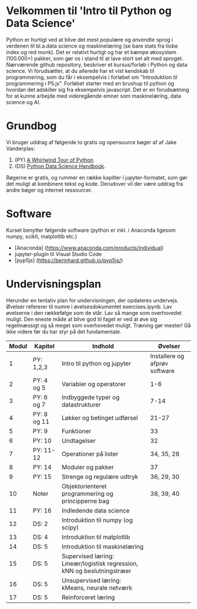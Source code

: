 # Velkommen til 'Intro til Python og Data Science'
Python er hurtigt ved at blive det mest populære og anvendte sprog i verdenen til bl.a.data science og maskinelæring (se bare stats fra tiobe index og red monk). Det er relativt hurtigt og har et kæmpe økosystem (100.000+) pakker, som gør os i stand til at lave stort set alt med sproget. 
Nærværende github repository, beskriver et kursus/forløb i Python og data science. Vi forudsætter, at du allerede har et vist kendskab til programmering, som du får i eksempelvis i forløbet om "Introduktion til programmering i P5.js".
Forløbet starter med en brushup til python og hvordan det adskiller sig fra eksempelvis javascript. Det er en forudsætning for at kunne arbejde med videregående emner som maskinelæring, data science og AI. 

# Grundbog
Vi bruger uddrag af følgende to gratis og opensource bøger af af Jake Vanderplas: 
1. (PY) [A Whirlwind Tour of Python](https://jakevdp.github.io/WhirlwindTourOfPython/). 
2. (DS) [Python Data Science Handbook](https://jakevdp.github.io/PythonDataScienceHandbook/).

Bøgerne er gratis, og rummer en række kapitler i jupyter-formatet, som gør det muligt at kombinere tekst og kode. Derudover vil der være uddrag fra andre bøger og internet ressourcer.

# Software
Kurset benytter følgende software (python er inkl. i Anaconda ligesom numpy, scikit, matplotlib etc.) 
- [Anaconda] (https://www.anaconda.com/products/individual) 
- jupyter-plugin til Visual Studio Code
- [pyp5js] (https://berinhard.github.io/pyp5js/)


# Undervisningsplan
Herunder en tentativ plan for undervisningen, der opdateres undervejs. Øvelser refererer til numre i øvelsesdokumentet exercises.ipynb. Lav øvelserne i den rækkefølge som de står. Lav så mange som overhovedet muligt. Den eneste måde at blive god til faget er ved at øve sig regelmæssigt og så meget som overhovedet muligt. Træning gør mester! Gå ikke videre før du har styr på det fundamentale.

Modul       | Kapitel     | Indhold                     | Øvelser     |
----------- | ----------- | ----------------------------| ----------- |
1          | PY: 1,2,3       | Intro til python og jupyter |   Installere og afprøv software         |
2 | PY: 4 og 5 | Variabler og operatorer  | 1-6 |
3 | PY: 6 og 7 | Indbyggede typer og datastrukturer | 7-14 |
4 | PY: 8 og 11 | Løkker og betinget udførsel | 21-27|
5 | PY: 9 | Funktioner | 33 |
6 | PY: 10 | Undtagelser | 32 |
7 | PY: 11-12 | Operationer på lister |34, 35, 28|
8 | PY: 14 | Moduler og pakker | 37 |
9 | PY: 15 | Strenge og regulære udtryk | 36, 29, 30|
10 | Noter | Objektorienteret programmering og principperne bag | 38, 39, 40|
11 | PY: 16 | Indledende data science | |
12 | DS: 2 | Introduktion til numpy (og scipy) | |
13 | DS: 4 | Introduktion til matplotlib | |
14 | DS: 5 | Introduktion til maskinelæring | |
15 | DS: 5 | Supervised læring: Lineær/logistisk regression, kNN og beslutningstræer | |
16 | DS: 5 | Unsupervised læring: kMeans, neurale netværk | |
17 | DS: 5 | Reinforceret læring | |
